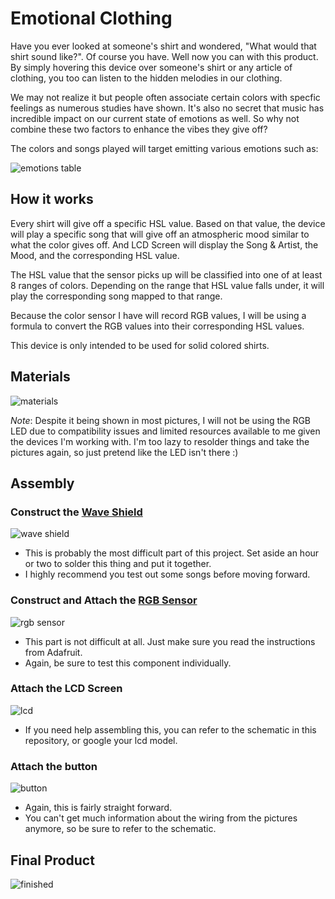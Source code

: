 [emotions table]: http://i.imgur.com/i2DKPvF.png "Emotions Table"
[materials]: http://i.imgur.com/itTRcLl.jpg "Materials"
[wave shield]: http://i.imgur.com/GLxlWJJ.jpg "Wave Shield"
[rgb sensor]: http://i.imgur.com/IK1A827.jpg "RGB Sensor"
[lcd]: http://i.imgur.com/u8NLPdG.jpg "LCD"
[button]: http://i.imgur.com/u8NLPdG.jpg "Button"
[finished]: http://i.imgur.com/IV4h7Ai.jpg "Final Product"

# Emotional Clothing

Have you ever looked at someone's shirt and wondered, "What would that shirt sound like?". Of course you have.
Well now you can with this product. By simply hovering this device over someone's shirt or any article of clothing, you too can listen to the hidden melodies in our clothing.

We may not realize it but people often associate certain colors with specfic feelings as numerous studies have shown. It's also no secret that music has incredible impact on our current state of emotions as well.
So why not combine these two factors to enhance the vibes they give off?

The colors and songs played will target emitting various emotions such as:

![emotions table]

## How it works

Every shirt will give off a specific HSL value. Based on that value, the device will play a specific song that will give off an atmospheric mood similar to what the color gives off. And LCD Screen will display the Song & Artist, the Mood, and the corresponding HSL value.

The HSL value that the sensor picks up will be classified into one of at least 8 ranges of colors. Depending on the range that HSL value falls under, it will play the corresponding song mapped to that range.

Because the color sensor I have will record RGB values, I will be using a formula to convert the RGB values into their corresponding HSL values.

This device is only intended to be used for solid colored shirts.

## Materials

![materials]

*Note*: Despite it being shown in most pictures, I will not be using the RGB LED due to compatibility issues and limited resources available to me given the devices I'm working with. I'm too lazy to resolder things and take the pictures again, so just pretend like the LED isn't there :)

## Assembly

### Construct the [Wave Shield](https://learn.adafruit.com/adafruit-wave-shield-audio-shield-for-arduino/overview)

![wave shield]

* This is probably the most difficult part of this project. Set aside an hour or two to solder this thing and put it together.
* I highly recommend you test out some songs before moving forward.

### Construct and Attach the [RGB Sensor](https://www.adafruit.com/product/1334)

![rgb sensor]

* This part is not difficult at all. Just make sure you read the instructions from Adafruit.
* Again, be sure to test this component individually.

### Attach the LCD Screen

![lcd]

* If you need help assembling this, you can refer to the schematic in this repository, or google your lcd model.

### Attach the button

![button]

* Again, this is fairly straight forward.
* You can't get much information about the wiring from the pictures anymore, so be sure to refer to the schematic.

## Final Product

![finished]
